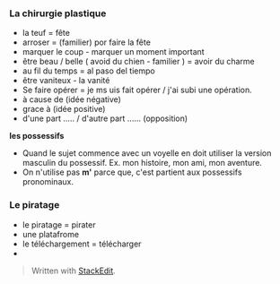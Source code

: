 


### La chirurgie plastique 
- la teuf = fête 
- arroser = (familier) por faire la fête
- marquer le coup - marquer un moment important
- être beau / belle  ( avoid du chien - familier ) = avoir du charme
-  au fil du temps = al paso del tiempo
- être vaniteux - la vanité
- Se faire opérer = je ms uis fait opérer / j'ai subi une opération.
- à cause de (idée négative)
- grace à (idée positive)
- d'une part ..... /  d'autre part ...... (opposition)

**les possessifs**
- Quand le sujet commence avec un voyelle en doit utiliser la version masculin du possessif. Ex. mon histoire, mon ami, mon aventure. 
- On n'utilise pas **m'** parce que, c'est partient aux possessifs pronominaux. 

### Le piratage

- le piratage = pirater
- une platafrome
- le téléchargement = télécharger
- 

> Written with [StackEdit](https://stackedit.io/).
<!--stackedit_data:
eyJoaXN0b3J5IjpbMzI1MzE4MzkwLC0yMDk3MDkyNTQ5LDExND
cyMjAwNjQsLTE5MjE5OTU0MjYsNDY1MzE5NzY2LDEzMzIxNDAy
NjUsLTUwMzU3NTU5OCwtMTUyNzQ2Mjg2NV19
-->